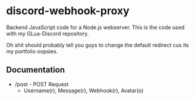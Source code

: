 # discord-webhook-proxy
Backend JavaScript code for a Node.js webserver. This is the code used with my GLua-Discord repository.

Oh shit should probably tell you guys to change the default redirect cus its my portfolio oopsies.
## Documentation
* /post - POST Request
   * Username(r), Message(r), Webhook(r), Avatar(o)

